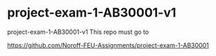 # project-exam-1-AB30001-v1
project-exam-1-AB30001-v1
This repo must go to


https://github.com/Noroff-FEU-Assignments/project-exam-1-AB30001
